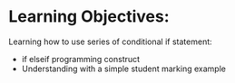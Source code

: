 Learning Objectives:
=======================

Learning how to use series of conditional if statement:
  - if elseif programming construct
  - Understanding with a simple student marking example


